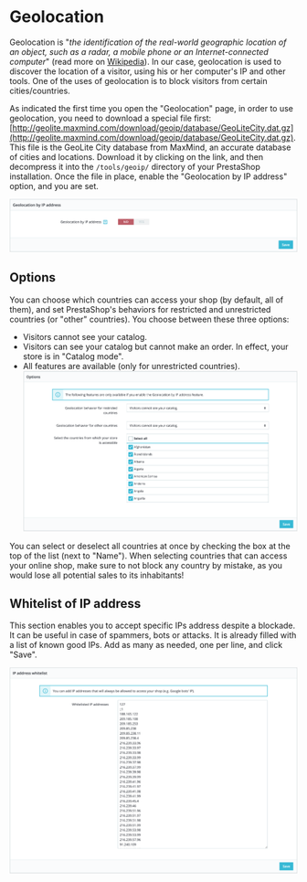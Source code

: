 # Geolocation

Geolocation is "_the identification of the real-world geographic location of an object, such as a radar, a mobile phone or an Internet-connected computer_" \(read more on [Wikipedia](http://en.wikipedia.org/wiki/Geolocation)\). In our case, geolocation is used to discover the location of a visitor, using his or her computer's IP and other tools. One of the uses of geolocation is to block visitors from certain cities/countries.

As indicated the first time you open the "Geolocation" page, in order to use geolocation, you need to download a special file first: [http://geolite.maxmind.com/download/geoip/database/GeoLiteCity.dat.gz](http://geolite.maxmind.com/download/geoip/database/GeoLiteCity.dat.gz). This file is the GeoLite City database from MaxMind, an accurate database of cities and locations. Download it by clicking on the link, and then decompress it into the `/tools/geoip/` directory of your PrestaShop installation. Once the file in place, enable the "Geolocation by IP address" option, and you are set.

![](../../../../.gitbook/assets/64225610%20%284%29.png)

## Options <a id="Geolocation-Options"></a>

You can choose which countries can access your shop \(by default, all of them\), and set PrestaShop's behaviors for restricted and unrestricted countries \(or "other" countries\). You choose between these three options:

* Visitors cannot see your catalog.
* Visitors can see your catalog but cannot make an order. In effect, your store is in "Catalog mode".
* All features are available \(only for unrestricted countries\).  ![](../../../../.gitbook/assets/64225611%20%281%29.png)

You can select or deselect all countries at once by checking the box at the top of the list \(next to "Name"\). When selecting countries that can access your online shop, make sure to not block any country by mistake, as you would lose all potential sales to its inhabitants!

## Whitelist of IP address <a id="Geolocation-WhitelistofIPaddress"></a>

This section enables you to accept specific IPs address despite a blockade. It can be useful in case of spammers, bots or attacks. It is already filled with a list of known good IPs. Add as many as needed, one per line, and click "Save".

![](../../../../.gitbook/assets/64225612%20%283%29.png)

